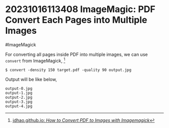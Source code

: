 # 20231016113408 ImageMagic: PDF Convert Each Pages into Multiple Images

#ImageMagick

For converting all pages inside PDF into multiple images, we can use `convert` from ImageMagick, [^1]

```terminal
$ convert -density 150 target.pdf -quality 90 output.jpg
```

Output will be like below,

```
output-0.jpg
output-1.jpg
output-2.jpg
output-3.jpg
output-4.jpg
```


[^1]: [jdhao.github.io: _How to Convert PDF to Images with Imagemagick_](https://jdhao.github.io/2019/11/20/convert_pdf_to_image_imagemagick/)
